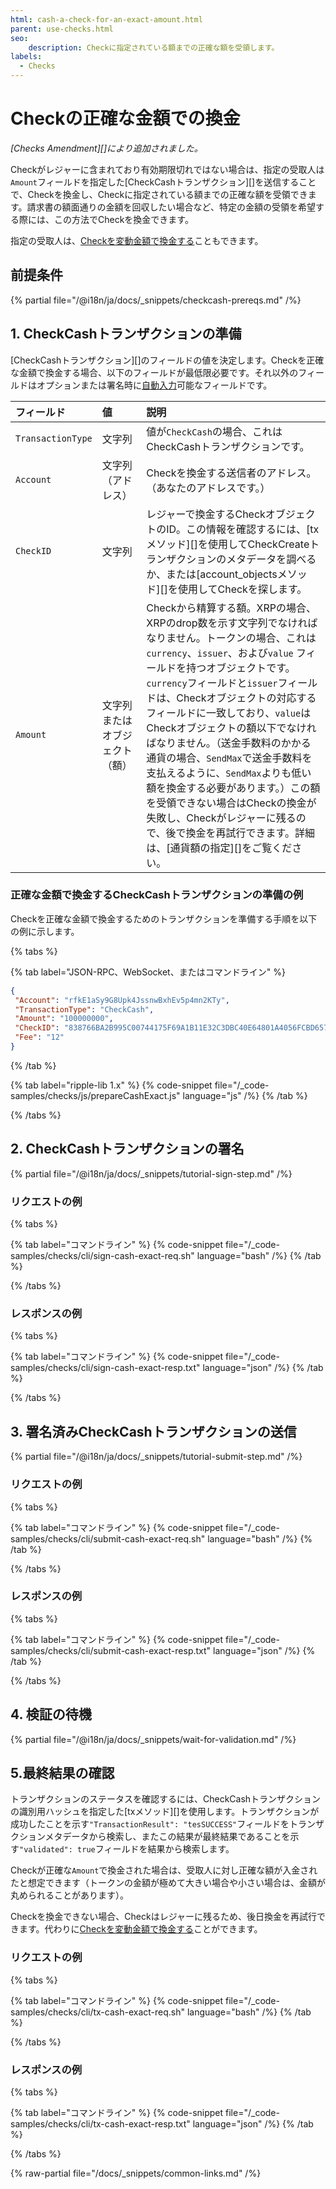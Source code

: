 ```yaml
---
html: cash-a-check-for-an-exact-amount.html
parent: use-checks.html
seo:
    description: Checkに指定されている額までの正確な額を受領します。
labels:
  - Checks
---
```

# Checkの正確な金額での換金

_[Checks Amendment][]により追加されました。_

Checkがレジャーに含まれており有効期限切れではない場合は、指定の受取人は`Amount`フィールドを指定した[CheckCashトランザクション][]を送信することで、Checkを換金し、Checkに指定されている額までの正確な額を受領できます。請求書の額面通りの金額を回収したい場合など、特定の金額の受領を希望する際には、この方法でCheckを換金できます。

指定の受取人は、[Checkを変動金額で換金する](cash-a-check-for-a-flexible-amount.md)こともできます。

## 前提条件

{% partial file="/@i18n/ja/docs/_snippets/checkcash-prereqs.md" /%} 

## 1. CheckCashトランザクションの準備

[CheckCashトランザクション][]のフィールドの値を決定します。Checkを正確な金額で換金する場合、以下のフィールドが最低限必要です。それ以外のフィールドはオプションまたは署名時に[自動入力](../../../../references/protocol/transactions/common-fields.md#自動入力可能なフィールド)可能なフィールドです。

| フィールド             | 値                     | 説明                  |
|:------------------|:--------------------------|:-----------------------------|
| `TransactionType` | 文字列                    | 値が`CheckCash`の場合、これはCheckCashトランザクションです。 |
| `Account`         | 文字列（アドレス）          | Checkを換金する送信者のアドレス。（あなたのアドレスです。） |
| `CheckID`         | 文字列                    | レジャーで換金するCheckオブジェクトのID。この情報を確認するには、[txメソッド][]を使用してCheckCreateトランザクションのメタデータを調べるか、または[account_objectsメソッド][]を使用してCheckを探します。 |
| `Amount`          | 文字列またはオブジェクト（額） | Checkから精算する額。XRPの場合、XRPのdrop数を示す文字列でなければなりません。トークンの場合、これは`currency`、`issuer`、および`value` フィールドを持つオブジェクトです。`currency`フィールドと`issuer`フィールドは、Checkオブジェクトの対応するフィールドに一致しており、`value`はCheckオブジェクトの額以下でなければなりません。（送金手数料のかかる通貨の場合、`SendMax`で送金手数料を支払えるように、`SendMax`よりも低い額を換金する必要があります。）この額を受領できない場合はCheckの換金が失敗し、Checkがレジャーに残るので、後で換金を再試行できます。詳細は、[通貨額の指定][]をご覧ください。 |


### 正確な金額で換金するCheckCashトランザクションの準備の例

Checkを正確な金額で換金するためのトランザクションを準備する手順を以下の例に示します。

{% tabs %}

{% tab label="JSON-RPC、WebSocket、またはコマンドライン" %}
```json
{
 "Account": "rfkE1aSy9G8Upk4JssnwBxhEv5p4mn2KTy",
 "TransactionType": "CheckCash",
 "Amount": "100000000",
 "CheckID": "838766BA2B995C00744175F69A1B11E32C3DBC40E64801A4056FCBD657F57334",
 "Fee": "12"
}
```
{% /tab %}

{% tab label="ripple-lib 1.x" %}
{% code-snippet file="/_code-samples/checks/js/prepareCashExact.js" language="js" /%}
{% /tab %}

{% /tabs %}

## 2. CheckCashトランザクションの署名

{% partial file="/@i18n/ja/docs/_snippets/tutorial-sign-step.md" /%} 

### リクエストの例

{% tabs %}

{% tab label="コマンドライン" %}
{% code-snippet file="/_code-samples/checks/cli/sign-cash-exact-req.sh" language="bash" /%}
{% /tab %}

{% /tabs %}


### レスポンスの例

{% tabs %}

{% tab label="コマンドライン" %}
{% code-snippet file="/_code-samples/checks/cli/sign-cash-exact-resp.txt" language="json" /%}
{% /tab %}

{% /tabs %}


## 3. 署名済みCheckCashトランザクションの送信

{% partial file="/@i18n/ja/docs/_snippets/tutorial-submit-step.md" /%} 

### リクエストの例

{% tabs %}

{% tab label="コマンドライン" %}
{% code-snippet file="/_code-samples/checks/cli/submit-cash-exact-req.sh" language="bash" /%}
{% /tab %}

{% /tabs %}


### レスポンスの例

{% tabs %}

{% tab label="コマンドライン" %}
{% code-snippet file="/_code-samples/checks/cli/submit-cash-exact-resp.txt" language="json" /%}
{% /tab %}

{% /tabs %}

## 4. 検証の待機

{% partial file="/@i18n/ja/docs/_snippets/wait-for-validation.md" /%} 

## 5.最終結果の確認

トランザクションのステータスを確認するには、CheckCashトランザクションの識別用ハッシュを指定した[txメソッド][]を使用します。トランザクションが成功したことを示す`"TransactionResult": "tesSUCCESS"`フィールドをトランザクションメタデータから検索し、またこの結果が最終結果であることを示す`"validated": true`フィールドを結果から検索します。

Checkが正確な`Amount`で換金された場合は、受取人に対し正確な額が入金されたと想定できます（トークンの金額が極めて大きい場合や小さい場合は、金額が丸められることがあります）。

Checkを換金できない場合、Checkはレジャーに残るため、後日換金を再試行できます。代わりに[Checkを変動金額で換金する](cash-a-check-for-a-flexible-amount.md)ことができます。

### リクエストの例

{% tabs %}

{% tab label="コマンドライン" %}
{% code-snippet file="/_code-samples/checks/cli/tx-cash-exact-req.sh" language="bash" /%}
{% /tab %}

{% /tabs %}


### レスポンスの例

{% tabs %}

{% tab label="コマンドライン" %}
{% code-snippet file="/_code-samples/checks/cli/tx-cash-exact-resp.txt" language="json" /%}
{% /tab %}

{% /tabs %}

{% raw-partial file="/docs/_snippets/common-links.md" /%}
